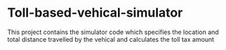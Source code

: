 # Toll-based-vehical-simulator
This project contains the simulator code which specifies the location and total distance travelled by the vehical and calculates the toll tax amount
